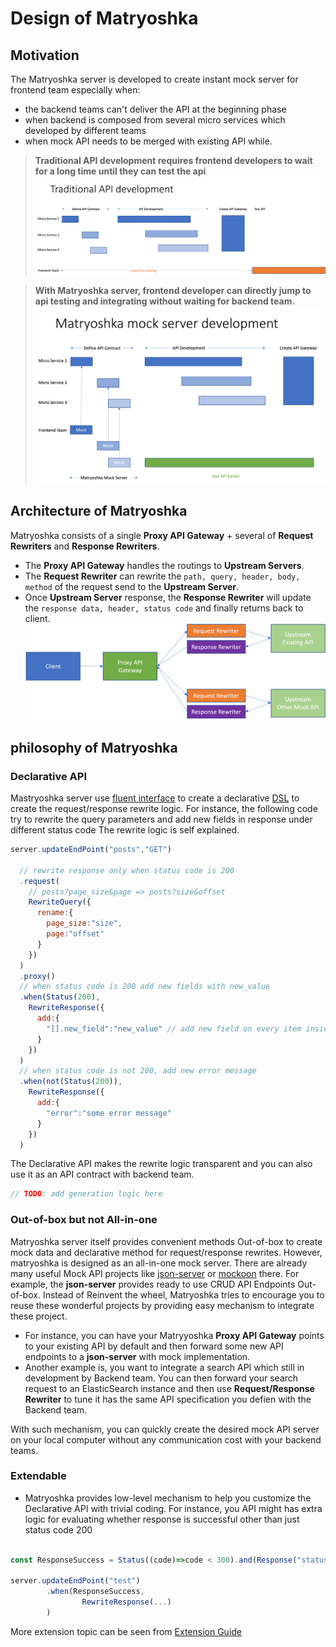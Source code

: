 # Design of Matryoshka

## Motivation
The Matryoshka server is developed to create instant mock server for frontend team 
especially when:
* the backend teams can't deliver the API at the beginning phase
* when backend is composed from several micro services which developed by different teams
* when mock API needs to be merged with existing API while. 

> **Traditional API development requires frontend developers to wait for a long time until they can test the api** 
![traditional api development](images/traditional_api_development.png)

> **With Matryoshka server, frontend developer can directly jump to api testing and integrating without waiting for backend team.**
![matryoshka mockapi development](images/matryoshka_mock_server_development.png)


## Architecture of Matryoshka
Matryoshka consists of a single **Proxy API Gateway** + several of **Request Rewriters** and **Response Rewriters**. 
* The **Proxy API Gateway** handles the routings to **Upstream Servers**. 
* The **Request Rewriter** can rewrite the ```path, query, header, body, method``` of the request send to the **Upstream Server**.
* Once **Upstream Server** response, the **Response Rewriter** will update the ```response data, header, status code``` and finally returns back to client.
![matryoshka architecture](images/matryoshka_architecture.png)

## philosophy of Matryoshka

### Declarative API
Mastryoshka server use [fluent interface](https://en.wikipedia.org/wiki/Fluent_interface) to create a declarative [DSL](https://en.wikipedia.org/wiki/Domain-specific_language) to 
create the request/response rewrite logic. For instance, the following code try to rewrite the query parameters and add new fields in response under different status code
The rewrite logic is self explained.
```js
server.updateEndPoint("posts","GET")
  
  // rewrite response only when status code is 200
  .request(
    // posts?page_size&page => posts?size&offset
    RewriteQuery({
      rename:{
        page_size:"size",
        page:"offset"
      }
    })
  )
  .proxy()
  // when status code is 200 add new fields with new_value
  .when(Status(200),
    RewriteResponse({
      add:{
        "[].new_field":"new_value" // add new field on every item inside array
      }
    })
  )
  // when status code is not 200, add new error message
  .when(not(Status(200)),
    RewriteResponse({
      add:{
        "error":"some error message"
      }
    })
  )

```

The Declarative API makes the rewrite logic transparent and you can also use it as an API contract with backend team.    

```js
// TODO: add generation logic here 
```


### Out-of-box but not All-in-one
Matryoshka server itself provides convenient methods Out-of-box to create mock data and declarative method for request/response rewrites. However, matryoshka is 
designed as an all-in-one mock server. There are already many useful Mock API projects like [json-server](https://github.com/typicode/json-server) or 
[mockoon](https://mockoon.com/) there. For example, the **json-server** provides ready to use CRUD API Endpoints Out-of-box. Instead of Reinvent the wheel, 
Matryoshka tries to encourage you to reuse these wonderful projects by providing easy mechanism to integrate these project.
* For instance, you can have your Matryyoshka **Proxy API Gateway** points to your existing API by default and then forward 
  some new API endpoints to a **json-server** with mock implementation.
* Another example is, you want to integrate a search API which still in development by Backend team. You can then forward your search request to
  an ElasticSearch instance and then use **Request/Response Rewriter** to tune it has the same API specification you defien with the Backend team. 
  
With such mechanism, you can quickly create the desired mock API server on your local computer without any communication cost with your backend teams.


### Extendable
* Matryoshka provides low-level mechanism to help you customize the Declarative
API with trivial coding. For instance, you API might has extra logic for evaluating
  whether response is successful other than just status code 200
```js

const ResponseSuccess = Status((code)=>code < 300).and(Response("status","some_success_code"))

server.updateEndPoint("test")
        .when(ResponseSuccess,
                RewriteResponse(...)
        )

```  

More extension topic can be seen from [Extension Guide](Extension-Guide.md)

